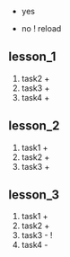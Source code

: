 + yes
- no
! reload

## lesson_1 
1) task2 +
2) task3 +
3) task4 +

## lesson_2
1) task1 +
2) task2 +
3) task3 +

## lesson_3
1) task1 +
2) task2 +
3) task3 - !
4) task4 -